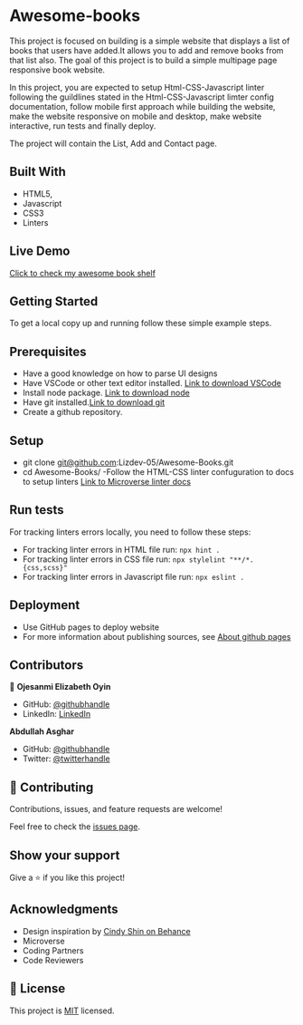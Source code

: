 # Awesome-books

This project is focused on building  is a simple website that displays a list of books that users have added.It allows you to add and remove books from that list also. The goal of this project is to build a simple multipage page responsive book website.


In this project, you are expected to setup Html-CSS-Javascript linter following the guildlines stated in the Html-CSS-Javascript limter config documentation, follow mobile first approach while building the website, make the website responsive on mobile and desktop, make website interactive, run tests and finally deploy.

The project will contain the List, Add and Contact page.

## Built With

- HTML5,
-  Javascript
- CSS3
- Linters

## Live Demo 
[Click to check my awesome book shelf](https://lizdev-05.github.io/Awesome-Books/)

## Getting Started
To get a local copy up and running follow these simple example steps.

## Prerequisites
- Have a good knowledge on how to parse UI designs
- Have VSCode or other text editor installed. [Link to download VSCode](https://code.visualstudio.com/download)
- Install node package. [Link to download node](https://nodejs.org/en/download/)
- Have git installed.[Link to download git](https://git-scm.com/downloads)
- Create a github repository.

## Setup
- git clone git@github.com:Lizdev-05/Awesome-Books.git
- cd Awesome-Books/
-Follow the HTML-CSS linter confuguration to docs to setup linters [Link to Microverse linter docs](https://github.com/microverseinc/linters-config/tree/master/html-css-js)


## Run tests

For tracking linters errors locally, you need to follow these steps:
- For tracking linter errors in HTML file run:
`npx hint .`
- For tracking linter errors in CSS file run:
`npx stylelint "**/*.{css,scss}"`
- For tracking linter errors in Javascript file run:
`npx eslint .`

## Deployment

- Use GitHub pages to deploy website
- For more information about publishing sources, see [About github pages](https://pages.github.com/)

## Contributors

👤 **Ojesanmi Elizabeth Oyin**

- GitHub: [@githubhandle](https://github.com/Lizdev-05)
- LinkedIn: [LinkedIn](https://www.linkedin.com/in/elizabeth-oyinlade-ojesanmi-0702aa16a)


**Abdullah Asghar**
- GitHub: [@githubhandle](https://github.com/Abdullah2213565)
- Twitter: [@twitterhandle](https://twitter.com/dulakhan024)


## 🤝 Contributing

Contributions, issues, and feature requests are welcome!

Feel free to check the [issues page](../../issues/).

## Show your support

Give a ⭐️ if you like this project!

## Acknowledgments

- Design inspiration by [Cindy Shin on Behance](https://www.behance.net/gallery/29845175/CC-Global-Summit-2015)
- Microverse 
- Coding Partners
- Code Reviewers

## 📝 License

This project is [MIT](./MIT.md) licensed.

